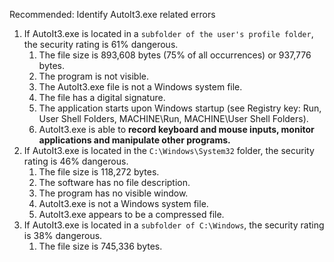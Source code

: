 









Recommended: Identify AutoIt3.exe related errors

1. If AutoIt3.exe is located in a `subfolder of the user's profile folder`, the security rating is 61% dangerous. 
   1. The file size is 893,608 bytes (75% of all occurrences) or 937,776 bytes. 
   2. The program is not visible. 
   3. The AutoIt3.exe file is not a Windows system file. 
   4. The file has a digital signature. 
   5. The application starts upon Windows startup (see Registry key: Run, User Shell Folders, MACHINE\Run, MACHINE\User Shell Folders). 
   6. AutoIt3.exe is able to **record keyboard and mouse inputs, monitor applications and manipulate other programs.**
2. If AutoIt3.exe is located in the `C:\Windows\System32` folder, the security rating is 46% dangerous. 
   1. The file size is 118,272 bytes. 
   2. The software has no file description. 
   3. The program has no visible window. 
   4. AutoIt3.exe is not a Windows system file. 
   5. AutoIt3.exe appears to be a compressed file.
3. If AutoIt3.exe is located in a `subfolder of C:\Windows`, the security rating is 38% dangerous. 
   1. The file size is 745,336 bytes.
